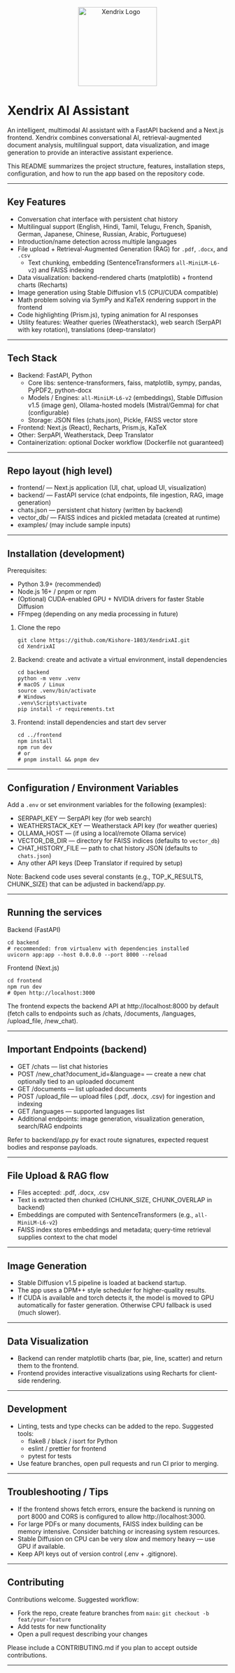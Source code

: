 <p align="center">
  <img src="frontend/public/logo.png" alt="Xendrix Logo" width="180"/>
</p>

# Xendrix AI Assistant

An intelligent, multimodal AI assistant with a FastAPI backend and a Next.js frontend. Xendrix combines conversational AI, retrieval-augmented document analysis, multilingual support, data visualization, and image generation to provide an interactive assistant experience.

This README summarizes the project structure, features, installation steps, configuration, and how to run the app based on the repository code.

---

## Key Features

- Conversation chat interface with persistent chat history
- Multilingual support (English, Hindi, Tamil, Telugu, French, Spanish, German, Japanese, Chinese, Russian, Arabic, Portuguese)
- Introduction/name detection across multiple languages
- File upload + Retrieval-Augmented Generation (RAG) for `.pdf`, `.docx`, and `.csv`
  - Text chunking, embedding (SentenceTransformers `all-MiniLM-L6-v2`) and FAISS indexing
- Data visualization: backend-rendered charts (matplotlib) + frontend charts (Recharts)
- Image generation using Stable Diffusion v1.5 (CPU/CUDA compatible)
- Math problem solving via SymPy and KaTeX rendering support in the frontend
- Code highlighting (Prism.js), typing animation for AI responses
- Utility features: Weather queries (Weatherstack), web search (SerpAPI with key rotation), translations (deep-translator)

---

## Tech Stack

- Backend: FastAPI, Python
  - Core libs: sentence-transformers, faiss, matplotlib, sympy, pandas, PyPDF2, python-docx
  - Models / Engines: `all-MiniLM-L6-v2` (embeddings), Stable Diffusion v1.5 (image gen), Ollama-hosted models (Mistral/Gemma) for chat (configurable)
  - Storage: JSON files (chats.json), Pickle, FAISS vector store
- Frontend: Next.js (React), Recharts, Prism.js, KaTeX
- Other: SerpAPI, Weatherstack, Deep Translator
- Containerization: optional Docker workflow (Dockerfile not guaranteed)

---

## Repo layout (high level)

- frontend/ — Next.js application (UI, chat, upload UI, visualization)
- backend/ — FastAPI service (chat endpoints, file ingestion, RAG, image generation)
- chats.json — persistent chat history (written by backend)
- vector_db/ — FAISS indices and pickled metadata (created at runtime)
- examples/ (may include sample inputs)

---

## Installation (development)

Prerequisites:
- Python 3.9+ (recommended)
- Node.js 16+ / pnpm or npm
- (Optional) CUDA-enabled GPU + NVIDIA drivers for faster Stable Diffusion
- FFmpeg (depending on any media processing in future)

1. Clone the repo
   ```
   git clone https://github.com/Kishore-1803/XendrixAI.git
   cd XendrixAI
   ```

2. Backend: create and activate a virtual environment, install dependencies
   ```
   cd backend
   python -m venv .venv
   # macOS / Linux
   source .venv/bin/activate
   # Windows
   .venv\Scripts\activate
   pip install -r requirements.txt
   ```

3. Frontend: install dependencies and start dev server
   ```
   cd ../frontend
   npm install
   npm run dev
   # or
   # pnpm install && pnpm dev
   ```

---

## Configuration / Environment Variables

Add a `.env` or set environment variables for the following (examples):

- SERPAPI_KEY — SerpAPI key (for web search)
- WEATHERSTACK_KEY — Weatherstack API key (for weather queries)
- OLLAMA_HOST — (if using a local/remote Ollama service)
- VECTOR_DB_DIR — directory for FAISS indices (defaults to `vector_db`)
- CHAT_HISTORY_FILE — path to chat history JSON (defaults to `chats.json`)
- Any other API keys (Deep Translator if required by setup)

Note: Backend code uses several constants (e.g., TOP_K_RESULTS, CHUNK_SIZE) that can be adjusted in backend/app.py.

---

## Running the services

Backend (FastAPI)
```
cd backend
# recommended: from virtualenv with dependencies installed
uvicorn app:app --host 0.0.0.0 --port 8000 --reload
```

Frontend (Next.js)
```
cd frontend
npm run dev
# Open http://localhost:3000
```

The frontend expects the backend API at http://localhost:8000 by default (fetch calls to endpoints such as /chats, /documents, /languages, /upload_file, /new_chat).

---

## Important Endpoints (backend)

- GET  /chats           — list chat histories
- POST /new_chat?document_id=<id>&language=<lang> — create a new chat optionally tied to an uploaded document
- GET  /documents       — list uploaded documents
- POST /upload_file     — upload files (.pdf, .docx, .csv) for ingestion and indexing
- GET  /languages       — supported languages list
- Additional endpoints: image generation, visualization generation, search/RAG endpoints

Refer to backend/app.py for exact route signatures, expected request bodies and response payloads.

---

## File Upload & RAG flow

- Files accepted: .pdf, .docx, .csv
- Text is extracted then chunked (CHUNK_SIZE, CHUNK_OVERLAP in backend)
- Embeddings are computed with SentenceTransformers (e.g., `all-MiniLM-L6-v2`)
- FAISS index stores embeddings and metadata; query-time retrieval supplies context to the chat model

---

## Image Generation

- Stable Diffusion v1.5 pipeline is loaded at backend startup.
- The app uses a DPM++ style scheduler for higher-quality results.
- If CUDA is available and torch detects it, the model is moved to GPU automatically for faster generation. Otherwise CPU fallback is used (much slower).

---

## Data Visualization

- Backend can render matplotlib charts (bar, pie, line, scatter) and return them to the frontend.
- Frontend provides interactive visualizations using Recharts for client-side rendering.

---

## Development

- Linting, tests and type checks can be added to the repo. Suggested tools:
  - flake8 / black / isort for Python
  - eslint / prettier for frontend
  - pytest for tests
- Use feature branches, open pull requests and run CI prior to merging.

---

## Troubleshooting / Tips

- If the frontend shows fetch errors, ensure the backend is running on port 8000 and CORS is configured to allow http://localhost:3000.
- For large PDFs or many documents, FAISS index building can be memory intensive. Consider batching or increasing system resources.
- Stable Diffusion on CPU can be very slow and memory heavy — use GPU if available.
- Keep API keys out of version control (.env + .gitignore).

---

## Contributing

Contributions welcome. Suggested workflow:
- Fork the repo, create feature branches from `main`: `git checkout -b feat/your-feature`
- Add tests for new functionality
- Open a pull request describing your changes

Please include a CONTRIBUTING.md if you plan to accept outside contributions.

---
